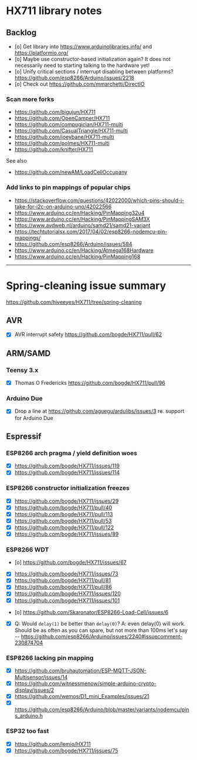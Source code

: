 # HX711 library notes


## Backlog
- [o] Get library into https://www.arduinolibraries.info/ and https://platformio.org/
- [o] Maybe use constructor-based initialization again?
  It does not necessarily need to starting talking to the hardware yet!
- [o] Unify critical sections / interrupt disabling between platforms?
  https://github.com/esp8266/Arduino/issues/2218
- [o] Check out https://github.com/mmarchetti/DirectIO

### Scan more forks

- https://github.com/bigujun/HX711
- https://github.com/OpenCamper/HX711
- https://github.com/compugician/HX711-multi
- https://github.com/CasualTriangle/HX711-multi
- https://github.com/joeybane/HX711-multi
- https://github.com/polmes/HX711-multi
- https://github.com/knifter/HX711

See also

- https://github.com/newAM/LoadCellOccupany


### Add links to pin mappings of popular chips
- https://stackoverflow.com/questions/42022000/which-pins-should-i-take-for-i2c-on-arduino-uno/42022566
- https://www.arduino.cc/en/Hacking/PinMapping32u4
- https://www.arduino.cc/en/Hacking/PinMappingSAM3X
- https://www.avdweb.nl/arduino/samd21/samd21-variant
- https://techtutorialsx.com/2017/04/02/esp8266-nodemcu-pin-mappings/
- https://github.com/esp8266/Arduino/issues/584
- https://www.arduino.cc/en/Hacking/Atmega168Hardware
- https://www.arduino.cc/en/Hacking/PinMapping168


---


# Spring-cleaning issue summary

https://github.com/hiveeyes/HX711/tree/spring-cleaning

## AVR
- [x] AVR interrupt safety
  https://github.com/bogde/HX711/pull/62

## ARM/SAMD

### Teensy 3.x
- [x] Thomas O Fredericks
  https://github.com/bogde/HX711/pull/96

### Arduino Due
- [x] Drop a line at https://github.com/aguegu/ardulibs/issues/3 re. support for Arduino Due

## Espressif

### ESP8266 arch pragma / yield definition woes
- [x] https://github.com/bogde/HX711/issues/119
- [x] https://github.com/bogde/HX711/issues/114

### ESP8266 constructor initialization freezes
- [x] https://github.com/bogde/HX711/issues/29
- [x] https://github.com/bogde/HX711/pull/40
- [x] https://github.com/bogde/HX711/pull/113
- [x] https://github.com/bogde/HX711/pull/53
- [x] https://github.com/bogde/HX711/pull/122
- [x] https://github.com/bogde/HX711/issues/89

### ESP8266 WDT
- [o] https://github.com/bogde/HX711/issues/67
- [x] https://github.com/bogde/HX711/issues/73
- [x] https://github.com/bogde/HX711/pull/81
- [x] https://github.com/bogde/HX711/pull/86
- [x] https://github.com/bogde/HX711/issues/120
- [x] https://github.com/bogde/HX711/issues/101
- [o] https://github.com/Skaronator/ESP8266-Load-Cell/issues/6
- [x] Q: Would `delay(1)` be better than `delay(0)`?
      A: even delay(0) will work. Should be as often as you can spare, but not more than 100ms let's say
         -- https://github.com/esp8266/Arduino/issues/2240#issuecomment-230874704

### ESP8266 lacking pin mapping
- [x] https://github.com/bruhautomation/ESP-MQTT-JSON-Multisensor/issues/14
- [x] https://github.com/witnessmenow/simple-arduino-crypto-display/issues/2
- [x] https://github.com/wemos/D1_mini_Examples/issues/21
- [x] https://github.com/esp8266/Arduino/blob/master/variants/nodemcu/pins_arduino.h

### ESP32 too fast
- [x] https://github.com/lemio/HX711
- [x] https://github.com/bogde/HX711/issues/75
